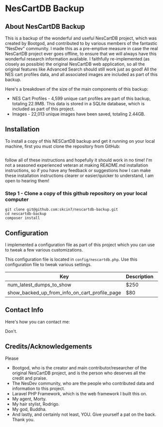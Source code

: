 # NesCartDB Backup

## About NesCartDB Backup

This is a backup of the wonderful and useful NesCartDB project, which was created by Bootgod, and contributed to by various members of the fantastic "NesDev" community. I made this as a pre-emptive measure in case the real NesCartDB project ever goes offline, to ensure that we will always have this wonderful research information available. I faithfully re-implemented (as closely as possible) the original NesCartDB web application, so all the original features like Advanced Search should still work just as good! All the NES cart profiles data, and all associated images are included as part of this backup.

Here's a breakdown of the size of the main components of this backup:

* NES Cart Profiles - 4,599 unique cart profiles are part of this backup, totaling 22.9MB. This data is stored in a SQLite database, which is included as part of this project.
* Images - 22,013 unique images have been saved, totaling 2.44GB.

## Installation

To install a copy of this NESCartDB backup and get it running on your local machine, first you must clone the repository from GitHub:

```

```

follow all of these instructions and hopefully it should work in no time! I'm not a seasoned experienced veteran at making README.md installation instructions, so if you have any feedback or suggestions how I can make these installation instructions clearer or easier/quicker to understand, I am open to hearing them!

### Step 1 - Clone a copy of this github repository on your local computer

```shell
git clone git@github.com:skcin7/nescartdb-backup.git
cd nescartdb-backup
composer install
```

## Configuration

I implemented a configuration file as part of this project which you can use to tweak a few various customizations.

This configuration file is located in `config/nescartdb.php`. Use this configuration file to tweak various settings.

| Key                                            | Description | Default |
|------------------------------------------------|-------------|-----------|
| num_latest_dumps_to_show                       | $250        | 10 |
| show_backed_up_from_info_on_cart_profile_page  | $80         | false |



## Contact Info

Here's how you can contact me:

Don't.

## Credits/Acknowledgements

Please

* Bootgod, who is the creator and main contributor/researcher of the original NesCartDB project, and is the person who deserves all the credit and praise.
* The NesDev community, who are the people who contributed data and information to this project.
* Laravel PHP Framework, which is the web framework I built this on.
* My agent, Morty.
* My hair stylist, Rodrigo.
* My god, Buddha.
* And lastly, and certainly not least, YOU. Give yourself a pat on the back. Thank you.
